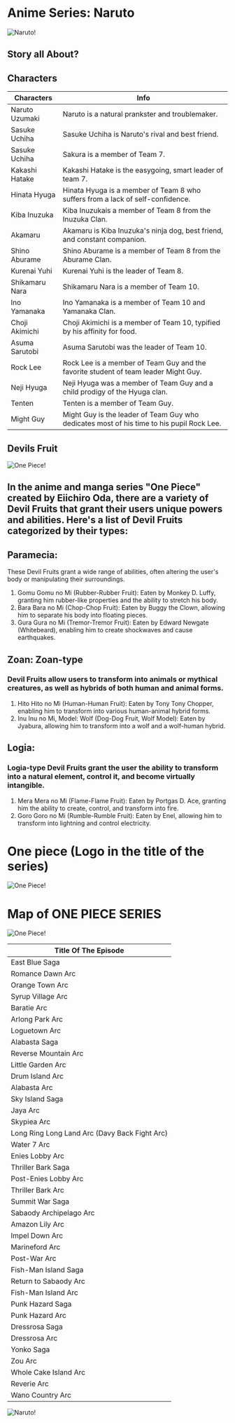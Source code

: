 
# Anime Series: Naruto

![Naruto!](images1.png)



## Story all About?



## Characters 
| Characters | Info |
|------------|------|
|Naruto Uzumaki| Naruto is a natural prankster and troublemaker.|
|Sasuke Uchiha | Sasuke Uchiha is Naruto's rival and best friend.|
|Sasuke Uchiha| Sakura is a member of Team 7.|
|Kakashi Hatake| Kakashi Hatake is the easygoing, smart leader of team 7.|
|Hinata Hyuga|Hinata Hyuga is a member of Team 8 who suffers from a lack of self-confidence.|
|Kiba Inuzuka| Kiba Inuzukais a member of Team 8 from the Inuzuka Clan.|
|Akamaru| Akamaru is Kiba Inuzuka's ninja dog, best friend, and constant companion.|
|Shino Aburame| Shino Aburame is a member of Team 8 from the Aburame Clan.|
|Kurenai Yuhi| Kurenai Yuhi is the leader of Team 8.|
|Shikamaru Nara| Shikamaru Nara is a member of Team 10.|
|Ino Yamanaka| Ino Yamanaka is a member of Team 10 and Yamanaka Clan.|
|Choji Akimichi | Choji Akimichi is a member of Team 10, typified by his affinity for food.|
|Asuma Sarutobi| Asuma Sarutobi was the leader of Team 10.|
|Rock Lee| Rock Lee is a member of Team Guy and the favorite student of team leader Might Guy.|
|Neji Hyuga|Neji Hyuga was a member of Team Guy and a child prodigy of the Hyuga clan.|
|Tenten| Tenten is a member of Team Guy.|
|Might Guy| Might Guy is the leader of Team Guy who dedicates most of his time to his pupil Rock Lee.|


    



## Devils Fruit

![One Piece!](Image1.jpg.png)

## In the anime and manga series "One Piece" created by Eiichiro Oda, there are a variety of Devil Fruits that grant their users unique powers and abilities. Here's a list of Devil Fruits categorized by their types:

## Paramecia: 
These Devil Fruits grant a wide range of abilities, often altering the user's body or manipulating their surroundings.
1. Gomu Gomu no Mi (Rubber-Rubber Fruit): Eaten by Monkey D. Luffy, granting him rubber-like properties and the ability to stretch his body.
2. Bara Bara no Mi (Chop-Chop Fruit): Eaten by Buggy the Clown, allowing him to separate his body into floating pieces.
3. Gura Gura no Mi (Tremor-Tremor Fruit): Eaten by Edward Newgate (Whitebeard), enabling him to create shockwaves and cause earthquakes.

## Zoan: Zoan-type 
### Devil Fruits allow users to transform into animals or mythical creatures, as well as hybrids of both human and animal forms.
1. Hito Hito no Mi (Human-Human Fruit): Eaten by Tony Tony Chopper, enabling him to transform into various human-animal hybrid forms.
2. Inu Inu no Mi, Model: Wolf (Dog-Dog Fruit, Wolf Model): Eaten by Jyabura, allowing him to transform into a wolf and a wolf-human hybrid.

## Logia: 
### Logia-type Devil Fruits grant the user the ability to transform into a natural element, control it, and become virtually intangible.
1. Mera Mera no Mi (Flame-Flame Fruit): Eaten by Portgas D. Ace, granting him the ability to create, control, and transform into fire.
2.  Goro Goro no Mi (Rumble-Rumble Fruit): Eaten by Enel, allowing him to transform into lightning and control electricity.

# One piece (Logo in the title of the series)
![One Piece!](image6.png) 



# Map of ONE PIECE SERIES
![One Piece!](image11.jpg) 

 |Title Of The Episode|
 |--------------|
 |East Blue Saga|
 |Romance Dawn Arc|
 |Orange Town Arc|
 |Syrup Village Arc|
 |Baratie Arc|
 |Arlong Park Arc|
 |Loguetown Arc|
 |Alabasta Saga|
| Reverse Mountain Arc|
| Little Garden Arc|
| Drum Island Arc
 | Alabasta Arc|
|Sky Island Saga|
|Jaya Arc|
|Skypiea Arc|
|Long Ring Long Land Arc (Davy Back Fight Arc)|
|Water 7 Arc|
|Enies Lobby Arc|
|Thriller Bark Saga|
|Post-Enies Lobby Arc|
|Thriller Bark Arc|
|Summit War Saga|
|Sabaody Archipelago Arc|
|Amazon Lily Arc|
|Impel Down Arc|
|Marineford Arc|
|Post-War Arc|
|Fish-Man Island Saga|
|Return to Sabaody Arc|
|Fish-Man Island Arc|
|Punk Hazard Saga|
|Punk Hazard Arc|
|Dressrosa Saga|
|Dressrosa Arc|
|Yonko Saga|
|Zou Arc|
|Whole Cake Island Arc|
|Reverie Arc|
|Wano Country Arc |
 ![Naruto!](images1.png)  
